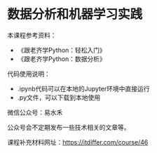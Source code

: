 # 数据分析和机器学习实践

本课程参考资料：

- 《跟老齐学Python：轻松入门》
- 《跟老齐学Python：数据分析》

代码使用说明：

- .ipynb代码可以在本地的Jupyter环境中直接运行
- .py文件，可以下载到本地使用

微信公众号：易水禾

公众号会不定期发布一些技术相关的文章等。

课程补充材料网址：https://itdiffer.com/course/46
